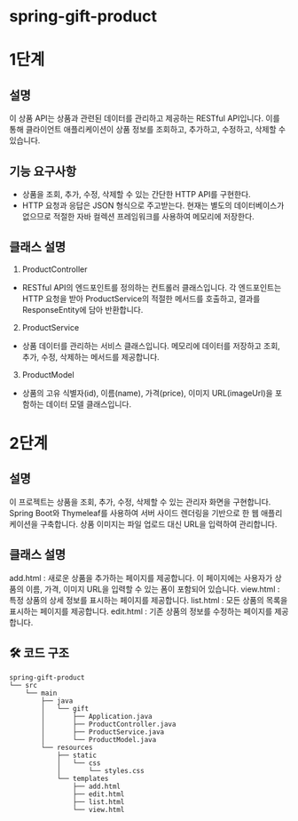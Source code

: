 # spring-gift-product

# 1단계
## 설명
이 상품 API는 상품과 관련된 데이터를 관리하고 제공하는 RESTful API입니다. 이를 통해 클라이언트 애플리케이션이 상품 정보를 조회하고, 추가하고, 수정하고, 삭제할 수 있습니다.


## 기능 요구사항
- 상품을 조회, 추가, 수정, 삭제할 수 있는 간단한 HTTP API를 구현한다. 
- HTTP 요청과 응답은 JSON 형식으로 주고받는다. 현재는 별도의 데이터베이스가 없으므로 적절한 자바 컬렉션 프레임워크를 사용하여 메모리에 저장한다.


## 클래스 설명
1. ProductController
- RESTful API의 엔드포인트를 정의하는 컨트롤러 클래스입니다. 각 엔드포인트는 HTTP 요청을 받아 ProductService의 적절한 메서드를 호출하고, 결과를 ResponseEntity에 담아 반환합니다.
2. ProductService
- 상품 데이터를 관리하는 서비스 클래스입니다. 메모리에 데이터를 저장하고 조회, 추가, 수정, 삭제하는 메서드를 제공합니다.
3. ProductModel
- 상품의 고유 식별자(id), 이름(name), 가격(price), 이미지 URL(imageUrl)을 포함하는 데이터 모델 클래스입니다.



# 2단계 
## 설명 
이 프로젝트는 상품을 조회, 추가, 수정, 삭제할 수 있는 관리자 화면을 구현합니다. Spring Boot와 Thymeleaf를 사용하여 서버 사이드 렌더링을 기반으로 한 웹 애플리케이션을 구축합니다. 상품 이미지는 파일 업로드 대신 URL을 입력하여 관리합니다.


## 클래스 설명
add.html : 새로운 상품을 추가하는 페이지를 제공합니다. 이 페이지에는 사용자가 상품의 이름, 가격, 이미지 URL을 입력할 수 있는 폼이 포함되어 있습니다.
view.html : 특정 상품의 상세 정보를 표시하는 페이지를 제공합니다.
list.html : 모든 상품의 목록을 표시하는 페이지를 제공합니다.
edit.html : 기존 상품의 정보를 수정하는 페이지를 제공합니다.



## 🛠 코드 구조
```plaintext
spring-gift-product
└── src
    └── main
        ├── java
        │   └── gift
        │       ├── Application.java
        │       ├── ProductController.java
        │       ├── ProductService.java
        │       └── ProductModel.java
        └── resources
            ├── static
            │   └── css
            │       └── styles.css
            └── templates
                ├── add.html
                ├── edit.html
                ├── list.html
                └── view.html
